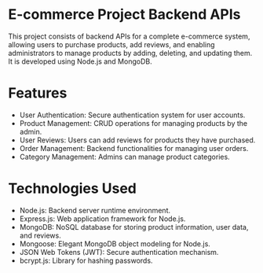 # E-commerce Project Backend APIs
This project consists of backend APIs for a complete e-commerce system, allowing users to purchase products, add reviews, and enabling administrators to manage products by adding, deleting, and updating them. It is developed using Node.js and MongoDB.
# Features
- User Authentication: Secure authentication system for user accounts.
- Product Management: CRUD operations for managing products by the admin.
- User Reviews: Users can add reviews for products they have purchased.
- Order Management: Backend functionalities for managing user orders.
- Category Management: Admins can manage product categories.
# Technologies Used
- Node.js: Backend server runtime environment.
- Express.js: Web application framework for Node.js.
- MongoDB: NoSQL database for storing product information, user data, and reviews.
- Mongoose: Elegant MongoDB object modeling for Node.js.
- JSON Web Tokens (JWT): Secure authentication mechanism.
- bcrypt.js: Library for hashing passwords.
